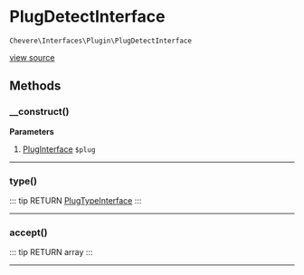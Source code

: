 # PlugDetectInterface

`Chevere\Interfaces\Plugin\PlugDetectInterface`

[view source](https://github.com/chevere/chevere/blob/master/interfaces/Plugin/PlugDetectInterface.php)

## Methods

### __construct()

**Parameters**

1. [PlugInterface](./PlugInterface.md) `$plug`

---

### type()

::: tip RETURN
[PlugTypeInterface](./PlugTypeInterface.md)
:::


---

### accept()

::: tip RETURN
array
:::


---

